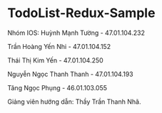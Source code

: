 # TodoList-Redux-Sample


Nhóm IOS:
Huỳnh Mạnh Tường - 47.01.104.232

Trần Hoàng Yến Nhi - 47.01.104.152

Thái Thị Kim Yến - 47.01.104.250

Nguyễn Ngọc Thanh Thanh - 47.01.104.193

Tăng Ngọc Phụng - 46.01.103.055

Giảng viên hướng dẫn: Thầy Trần Thanh Nhã.
